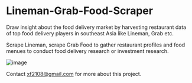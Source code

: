 # Lineman-Grab-Food-Scraper

Draw insight about the food delivery market by harvesting restaurant data of top food delivery players in southeast Asia like Lineman, Grab etc.

Scrape Lineman, scrape Grab Food to gather restaurant profiles and food menues to conduct food delivery research or investment research.

![image](https://user-images.githubusercontent.com/23301349/151651718-eafbed91-b4fb-449f-bde0-438424c73e26.png)

Contact xf2108@gmail.com for more about this project.
